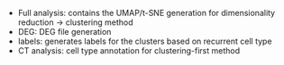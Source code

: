 - Full analysis: contains the UMAP/t-SNE generation for dimensionality reduction -> clustering method
- DEG: DEG file generation
- labels: generates labels for the clusters based on recurrent cell type
- CT analysis: cell type annotation for clustering-first method
